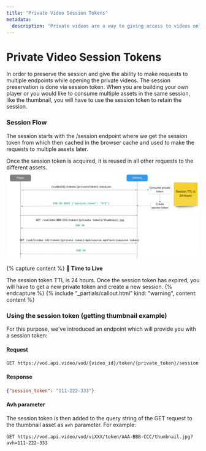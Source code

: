 ```yaml
---
title: "Private Video Session Tokens"
metadata: 
  description: "Private videos are a way to giving access to videos only to certain users and making sure that privacy concerns are covered. This section will provide a detailed explanation on how private video session tokens work."
---
```


Private Video Session Tokens
============================

In order to preserve the session and give the ability to make requests to multiple endpoints while opening the private videos. The session preservation is done via session token. When you are building your own player or you would like to consume multiple assets in the same session, like the thumbnail, you will have to use the session token to retain the session.

### Session Flow

The session starts with the /session endpoint where we get the session token from which then cached in the browser cache and used to make the requests to multiple assets later.

Once the session token is acquired, it is reused in all other requests to the different assets. 
![Imported image](/_assets/Session%20Token.jpg)

{% capture content %}
**🚧 Time to Live**

The session token TTL is 24 hours. Once the session token has expired, you will have to get a new private token and create a new session.
{% endcapture %}
{% include "_partials/callout.html" kind: "warning", content: content %}

### Using the session token (getting thumbnail example)
  
For this purpose, we've introduced an endpoint which will provide you with a session token:

#### Request

```curl
GET https://vod.api.video/vod/{video_id}/token/{private_token}/session
```

#### Response

```json
{"session_token": "111-222-333"}
```

#### Avh parameter

The session token is then added to the query string of the GET request to the thumbnail asset as `avh` parameter. For example:

```curl
GET https://vod.api.video/vod/viXXX/token/AAA-BBB-CCC/thumbnail.jpg?avh=111-222-333
```
